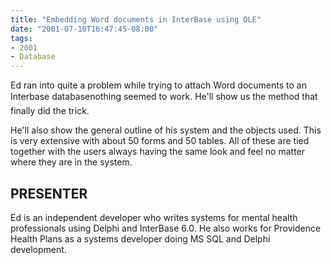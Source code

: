 ```yaml
---
title: "Embedding Word documents in InterBase using OLE"
date: "2001-07-10T16:47:45-08:00"
tags:
- 2001
- Database
---
```


Ed ran into quite a problem while trying to attach Word documents to an Interbase database&#151;nothing seemed to work. He'll show us the method that finally did the trick.

He'll also show the general outline of his system and the objects used. This is very extensive with about 50 forms and 50 tables. All of these are tied together with the users always having the same look and feel no matter where they are in the system.

## PRESENTER ##

Ed is an independent developer who writes systems for mental health professionals using Delphi and InterBase 6.0. He also works for Providence Health Plans as a systems developer doing MS SQL and Delphi development.
